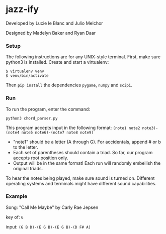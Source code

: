 # jazz-ify

Developed by Lucie le Blanc and Julio Melchor

Designed by Madelyn Baker and Ryan Daar

### Setup
The following instructions are for any UNIX-style terminal. First, make sure python3 is installed. Create and start a virtualenv:
```
$ virtualenv venv
$ venv/bin/activate
```
Then `pip install` the dependencies `pygame`, `numpy` and `scipi`.


### Run
To run the program, enter the command: 
```
python3 chord_parser.py
```

This program accepts input in the following format:
`(note1 note2 note3)-(note4 note5 note6)-(note7 note8 note9)`
* "note1" should be a letter (A through G). For accidentals, append # or b to the letter. 
* Each set of parentheses should contain a triad. So far, our program accepts root position only.
* Output will be in the same format! Each run will randomly embellish the original triads. 

To hear the notes being played, make sure sound is turned on. Different operating systems and terminals might have different sound capabilities.

### Example

Song: "Call Me Maybe" by Carly Rae Jepsen

key of: `G`

input: `(G B D)-(E G B)-(E G B)-(D F# A)`
